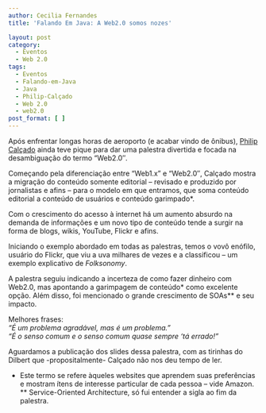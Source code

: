 ```yaml
---
author: Cecilia Fernandes
title: 'Falando Em Java: A Web2.0 somos nozes'

layout: post
category:
  - Eventos
  - Web 2.0
tags:
  - Eventos
  - Falando-em-Java
  - Java
  - Philip-Calçado
  - Web 2.0
  - web2.0
post_format: [ ]
---
```

Após enfrentar longas horas de aeroporto (e acabar vindo de ônibus), [Philip Calçado][1] ainda teve pique para dar uma palestra divertida e focada na desambiguação do termo “Web2.0″.

Começando pela diferenciação entre “Web1.x” e “Web2.0″, Calçado mostra a migração do conteúdo somente editorial – revisado e produzido por jornalistas e afins – para o modelo em que entramos, que soma conteúdo editorial a conteúdo de usuários e conteúdo garimpado*.

Com o crescimento do acesso à internet há um aumento absurdo na demanda de informações e um novo tipo de conteúdo tende a surgir na forma de blogs, wikis, YouTube, Flickr e afins.

Iniciando o exemplo abordado em todas as palestras, temos o vovô enófilo, usuário do Flickr, que viu a uva milhares de vezes e a classificou – um exemplo explicativo de *Folksonomy*.

A palestra seguiu indicando a incerteza de como fazer dinheiro com Web2.0, mas apontando a garimpagem de conteúdo* como excelente opção. Além disso, foi mencionado o grande crescimento de SOAs** e seu impacto.

Melhores frases:  
*“É um problema agradável, mas é um problema.”  
“É o senso comum e o senso comum quase sempre ‘tá errado!”*

Aguardamos a publicação dos slides dessa palestra, com as tirinhas do Dilbert que -propositalmente- Calçado não nos deu tempo de ler.

* Este termo se refere àqueles websites que aprendem suas preferências e mostram ítens de interesse particular de cada pessoa – vide Amazon.  
** Service-Oriented Architecture, só fui entender a sigla ao fim da palestra. 














 [1]: http://blog.fragmental.com.br%3E/





